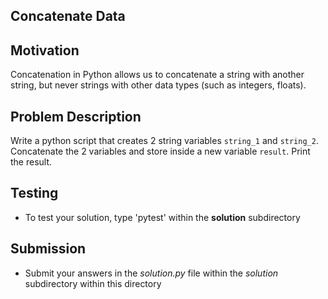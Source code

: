 ## Concatenate Data

## Motivation
Concatenation in Python allows us to concatenate a string with another string, but never strings with other data types (such as integers, floats).

## Problem Description
Write a python script that creates 2 string variables `string_1` and `string_2`.
Concatenate the 2 variables and store inside a new variable `result`.
Print the result.

## Testing
* To test your solution, type 'pytest' within the **solution** subdirectory

## Submission
* Submit your answers in the *solution.py* file within the *solution* subdirectory within this directory
